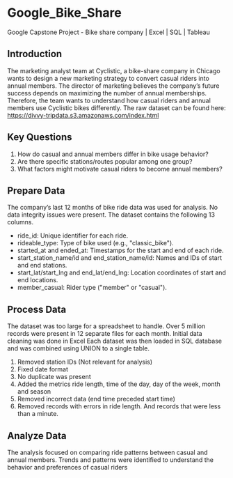 # Google_Bike_Share
Google Capstone Project - Bike share company | Excel | SQL | Tableau


## Introduction
The marketing analyst team at Cyclistic, a bike-share company in Chicago wants to design a new marketing strategy to convert casual riders into annual members. The director of marketing believes the company’s future success depends on maximizing the number of annual memberships. Therefore, the team wants to understand how casual riders and annual members use Cyclistic bikes differently.
The raw dataset can be found here: https://divvy-tripdata.s3.amazonaws.com/index.html

## Key Questions
1.	How do casual and annual members differ in bike usage behavior? 
2.	Are there specific stations/routes popular among one group?
3.	What factors might motivate casual riders to become annual members?
 
## Prepare Data
The company’s last 12 months of bike ride data was used for analysis. No data integrity issues were present. The dataset contains the following 13 columns.
-	ride_id: Unique identifier for each ride.
-	rideable_type: Type of bike used (e.g., "classic_bike").
-	started_at and ended_at: Timestamps for the start and end of each ride.
-	start_station_name/id and end_station_name/id: Names and IDs of start and end stations.
-	start_lat/start_lng and end_lat/end_lng: Location coordinates of start and end locations.
-	member_casual: Rider type ("member" or "casual").

## Process Data
The dataset was too large for a spreadsheet to handle. Over 5 million records were present in 12 separate files for each month. Initial data cleaning was done in Excel Each dataset was then loaded in SQL database and was combined using UNION to a single table.
1. Removed station IDs (Not relevant for analysis)
2. Fixed date format
3. No duplicate was present
4. Added the metrics ride length, time of the day, day of the week, month and season
5. Removed incorrect data (end time preceded start time)
6.	Removed records with errors in ride length. And records that were less than a minute.
 
## Analyze Data
The analysis focused on comparing ride patterns between casual and annual members. Trends and patterns were identified to understand the behavior and preferences of casual riders

